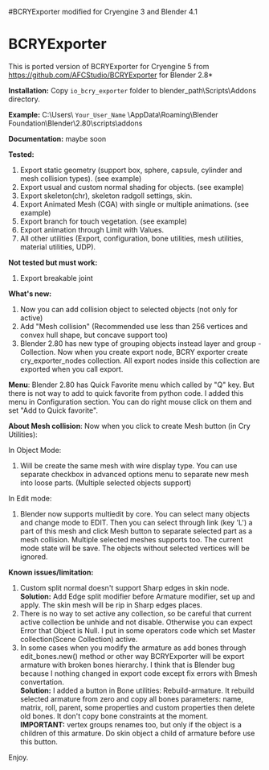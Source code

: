 #BCRYExporter modified for Cryengine 3 and Blender 4.1

# BCRYExporter
This is ported version of BCRYExporter for Cryengine 5 from https://github.com/AFCStudio/BCRYExporter for Blender 2.8*
 
<b>Installation:</b>
Copy `io_bcry_exporter` folder to blender_path\Scripts\Addons directory.

<b>Example:</b> C:\Users\ `Your_User_Name` \AppData\Roaming\Blender Foundation\Blender\2.80\scripts\addons

<b>Documentation:</b> maybe soon

<b>Tested:</b>
1) Export static geometry (support box, sphere, capsule, cylinder and mesh collision types). (see example)
2) Export usual and custom normal shading for objects. (see example)
3) Export skeleton(chr), skeleton radgoll settings, skin.
4) Export Animated Mesh (CGA) with single or multiple animations. (see example)
5) Export branch for touch vegetation. (see example)
6) Export animation through Limit with Values.
7) All other utilities (Export, configuration, bone utilities, mesh utilities, material utilities, UDP).

<b>Not tested but must work:</b>
1) Export breakable joint

<b>What's new:</b>
1) Now you can add collision object to selected objects (not only for active)
2) Add "Mesh collision" (Recommended use less than 256 vertices and convex hull shape, but concave support too)
3) Blender 2.80 has new type of grouping objects instead layer and group - Collection. Now when you create export node, BCRY exporter create cry_exporter_nodes collection. All export nodes inside this collection are exported when you call export.

<b>Menu</b>: Blender 2.80 has Quick Favorite menu which called by "Q" key. But there is not way to add to quick favorite from python code. I added this menu in Configuration section. You can do right mouse click on them and set "Add to Quick favorite".

<b>About Mesh collision</b>: Now when you click to create Mesh button (in Cry Utilities):

In Object Mode:
1) Will be create the same mesh with wire display type. You can use separate checkbox in advanced options menu to separate new mesh into loose parts. (Multiple selected objects support)

In Edit mode:
1) Blender now supports multiedit by core. You can select many objects and change mode to EDIT. Then you can select through link (key 'L') a part of this mesh and click Mesh button to separate selected part as a mesh collision. Multiple selected meshes supports too. The current mode state will be save. The objects without selected vertices will be ignored.

<b>Known issues/limitation:</b>
1) Custom split normal doesn't support Sharp edges in skin node. <br> <b>Solution:</b> Add Edge split modifier before Armature modifier, set up and apply. The skin mesh will be rip in Sharp edges places.
2) There is no way to set active any collection, so be careful that current active collection be unhide and not disable. Otherwise you can expect Error that Object is Null. I put in some operators code which set Master collection(Scene Collection) active.
3) In some cases when you modify the armature as add bones through edit_bones.new() method or other way BCRYExporter will be export armature with broken bones hierarchy. I think that is Blender bug because I nothing changed in export code except fix errors with Bmesh convertation. <br> <b>Solution:</b> I added a button in Bone utilities: Rebuild-armature. It rebuild selected armature from zero and copy all bones parameters: name, matrix, roll, parent, some properties and custom properties then delete old bones. It don't copy bone constraints at the moment.<br> <b>IMPORTANT:</b> vertex groups renames too, but only if the object is a children of this armature. Do skin object a child of armature before use this button.

Enjoy.
